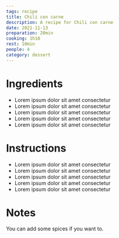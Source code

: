 ```yaml
---
tags: recipe
title: Chili con carne
description: A recipe for Chili con carne
date: 2021-11-13
preparation: 20min
cooking: 1h10
rest: 10min
people: 4
category: dessert
---
```

# Ingredients

- Lorem ipsum dolor sit amet consectetur 
- Lorem ipsum dolor sit amet consectetur 
- Lorem ipsum dolor sit amet consectetur 
- Lorem ipsum dolor sit amet consectetur 
- Lorem ipsum dolor sit amet consectetur 

# Instructions

- Lorem ipsum dolor sit amet consectetur 
- Lorem ipsum dolor sit amet consectetur 
- Lorem ipsum dolor sit amet consectetur 
- Lorem ipsum dolor sit amet consectetur 
- Lorem ipsum dolor sit amet consectetur 

# Notes

You can add some spices if you want to. 
